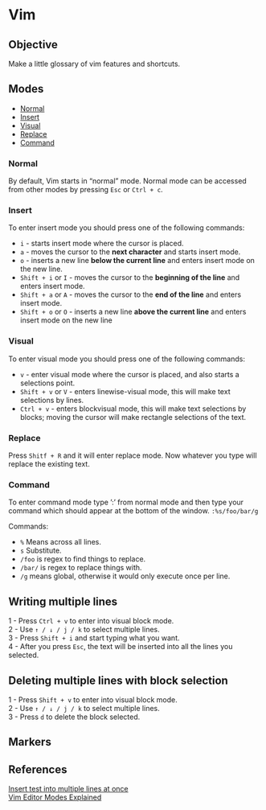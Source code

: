 # Vim

## Objective

Make a little glossary of vim features and shortcuts.

## Modes 

- [Normal](#normal)
- [Insert](#insert)
- [Visual](#visual)
- [Replace](#replace)  
- [Command](#command)

### Normal

By default, Vim starts in “normal” mode. Normal mode can be accessed from other modes by pressing `Esc` or `Ctrl + c`.

### Insert

To enter insert mode you should press one of the following commands: 
- `i` - starts insert mode where the cursor is placed.
- `a` - moves the cursor to the **next character** and starts insert mode.
- `o` - inserts a new line **below the current line** and enters insert mode on the new line.
- `Shift + i` or `I` - moves the cursor to the **beginning of the line** and enters insert mode.
- `Shift + a` or `A` - moves the cursor to the **end of the line** and enters insert mode.
- `Shift + o` or `O` - inserts a new line **above the current line** and enters insert mode on the new line

### Visual

To enter visual mode you should press one of the following commands: 
- `v` - enter visual mode where the cursor is placed, and also starts a selections point.
- `Shift + v` or `V` - enters linewise-visual mode, this will make text selections by lines.
- `Ctrl + v` - enters blockvisual mode, this will make text selections by blocks; moving the cursor will make rectangle selections of the text.

### Replace

Press `Shitf + R` and it will enter replace mode. Now whatever you type will replace the existing text.

### Command

To enter command mode type ’:’ from normal mode and then type your command which should appear at the bottom of the window. `:%s/foo/bar/g`

Commands:  
- `%` Means across all lines.
- `s` Substitute.
- `/foo` is regex to find things to replace.
- `/bar/` is regex to replace things with.
- `/g` means global, otherwise it would only execute once per line.

## Writing multiple lines

1 - Press `Ctrl + v` to enter into visual block mode.  
2 - Use `↑ / ↓ / j / k` to select multiple lines.  
3 - Press `Shift + i` and start typing what you want.  
4 - After you press `Esc`, the text will be inserted into all the lines you selected.  

## Deleting multiple lines with block selection

1 - Press `Shift + v` to enter into visual block mode.  
2 - Use `↑ / ↓ / j / k` to select multiple lines.  
3 - Press `d` to delete the block selected.  

## Markers

## References
[Insert test into multiple lines at once](https://riptutorial.com/vim/example/7301/insert-text-into-multiple-lines-at-once)  
[Vim Editor Modes Explained](https://www.freecodecamp.org/news/vim-editor-modes-explained/)